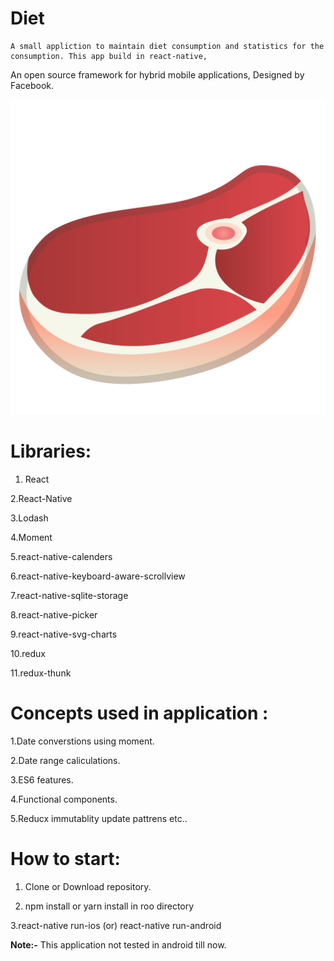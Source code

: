 # Diet
    A small appliction to maintain diet consumption and statistics for the consumption. This app build in react-native,
An open source framework for hybrid mobile applications, Designed by Facebook.

![Alt text](./Assets/meat_icon.png?raw=true)

# Libraries:
1. React

2.React-Native 

3.Lodash 

4.Moment 

5.react-native-calenders 

6.react-native-keyboard-aware-scrollview 

7.react-native-sqlite-storage 

8.react-native-picker 

9.react-native-svg-charts 

10.redux 

11.redux-thunk 


# Concepts used in application :

1.Date converstions using moment. 

2.Date range caliculations. 

3.ES6 features. 

4.Functional components. 

5.Reducx immutablity update pattrens etc.. 

# How to start:

1. Clone or Download repository.

2. npm install or yarn install in roo directory

3.react-native run-ios (or) react-native run-android

**Note:-** This application not tested in android till now.
